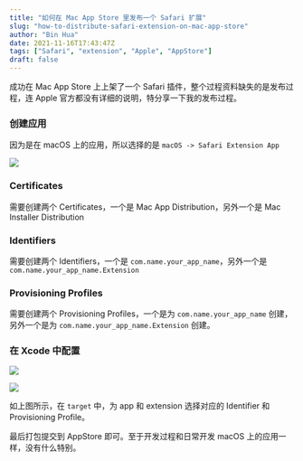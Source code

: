```yaml
---
title: "如何在 Mac App Store 里发布一个 Safari 扩展"
slug: "how-to-distribute-safari-extension-on-mac-app-store"
author: "Bin Hua"
date: 2021-11-16T17:43:47Z
tags: ["Safari", "extension", "Apple", "AppStore"]
draft: false
---
```


成功在 Mac App Store 上上架了一个 Safari 插件，整个过程资料缺失的是发布过程，连 Apple 官方都没有详细的说明，特分享一下我的发布过程。

### 创建应用

因为是在 macOS 上的应用，所以选择的是 `macOS -> Safari Extension App`

![](https://storage.tourcoder.com/tcblog/how-to-distribute-safari-extension-on-mac-app-store-001.jpg)


### Certificates

需要创建两个 Certificates，一个是 Mac App Distribution，另外一个是 Mac Installer Distribution

### Identifiers

需要创建两个 Identifiers，一个是 `com.name.your_app_name`，另外一个是 `com.name.your_app_name.Extension`

### Provisioning Profiles

需要创建两个 Provisioning Profiles，一个是为 `com.name.your_app_name` 创建，另外一个是为 `com.name.your_app_name.Extension` 创建。

### 在 Xcode 中配置

![](https://storage.tourcoder.com/tcblog/how-to-distribute-safari-extension-on-mac-app-store-002.jpg)

![](https://storage.tourcoder.com/tcblog/how-to-distribute-safari-extension-on-mac-app-store-003.jpg)

如上图所示，在 `target` 中，为 app 和 extension 选择对应的 Identifier 和 Provisioning Profile。

最后打包提交到 AppStore 即可。至于开发过程和日常开发 macOS 上的应用一样，没有什么特别。
